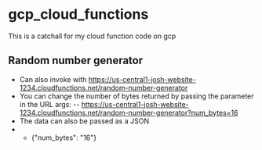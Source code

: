 # gcp_cloud_functions
This is a catchall for my cloud function code on gcp

## Random number generator

- Can also invoke with https://us-central1-josh-website-1234.cloudfunctions.net/random-number-generator
- You can change the number of bytes returned by passing the parameter in the URL args:
-- https://us-central1-josh-website-1234.cloudfunctions.net/random-number-generator?num_bytes=16
- The data can also be passed as a JSON
- - {"num_bytes": "16"}


